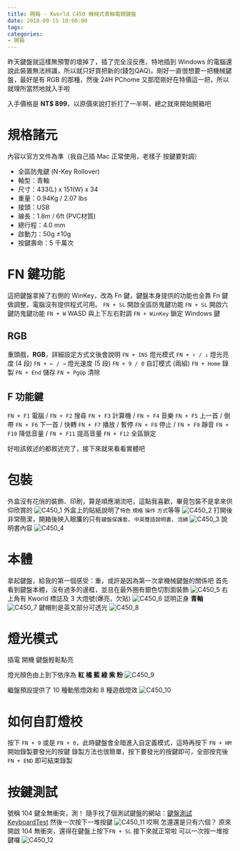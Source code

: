```yaml
---
title: 開箱 - Kworld C450 機械式青軸電競鍵盤
date: 2018-09-15 10:00:00
tags:
categories:
- 開箱
---
```

昨天鍵盤就這樣無預警的壞掉了，插了完全沒反應，特地插到 Windows 的電腦還說此裝置無法辨識，所以就只好買把新的(錢包QAQ)。剛好一直很想要一把機械鍵盤，最好是有 RGB 的那種，然後 24H PChome 又那麼剛好在特價這一把，所以就理所當然地就入手啦
<!--more-->
入手價格是 **NT$ 899**，以原價來說打折打了一半啊，總之就來開始開箱吧
# 規格諸元
內容以官方文件為準（我自己插 Mac 正常使用，老樣子 按鍵要對調）
* 全區防鬼鍵 (N-Key Rollover)
* 軸型：青軸
* 尺寸：433(L) x 151(W) x 34
* 重量：0.94Kg / 2.07 lbs
* 接頭：USB
* 線長：1.8m / 6ft (PVC材質)
* 總行程：4.0 mm
* 啟動力：50g ±10g
* 按鍵壽命：5 千萬次

# FN 鍵功能
這把鍵盤拿掉了右側的 WinKey，改為 Fn 鍵，鍵盤本身提供的功能也全靠 Fn 鍵做調整，電腦沒有提供程式可用。
`FN + SL` 開啟全區防鬼鍵功能
`FN + SL` 開啟六鍵防鬼鍵功能
`FN + W` WASD 與上下左右對調
`FN + WinKey` 鎖定 Windows 鍵
## RGB
重頭戲，**RGB**，詳細設定方式文後會說明
`FN + INS` 燈光模式
`FN + ↑ / ↓` 燈光亮度 (4 段)
`FN + ← / →` 燈光速度 (5 段)
`FN + 9 / 0` 自訂模式 (兩組)
`FN + Home` 錄製
`FN + End` 儲存
`FN + PgUp` 清除

## F 功能鍵
`FN + F1` 電腦 / `FN + F2` 搜尋
`FN + F3` 計算機 / `FN + F4` 音樂
`FN + F5` 上一首 / 倒帶
`FN + F6` 下一首 / 快轉
`FN + F7` 播放 / 暫停
`FN + F8` 停止 / `FN + F9` 靜音
`FN + F10` 降低音量 / `FN + F11` 提高音量
`FN + F12` 全區鎖定

好啦該敘述的都敘述完了，接下來就來看看實體吧
# 包裝
外盒沒有花俏的裝飾、印刷，算是順應潮流吧，這點我喜歡，畢竟包裝不是拿來供仰欣賞的
![C450_1](C450_1.jpg)
外盒上的貼紙說明了`特色` `規格` `操作` `方式`等等
![C450_2](C450_2.jpg)
打開後非常簡潔，開箱後映入眼簾的只有`鍵盤保護套`、`中英雙語說明書`、`泡綿`
![C450_3](C450_3.jpg)
說明書內容
![C450_4](C450_4.jpg)

# 本體
拿起鍵盤，給我的第一個感受：重，或許是因為第一次拿機械鍵盤的關係吧
首先看到鍵盤本體，沒有過多的邊框，並且在最外圈有銀色切割面裝飾
![C450_5](C450_5.jpg)
右上角有 Kworld 標誌及 3 大燈號(爆亮，欠貼)
![C450_6](C450_6.jpg)
認明正身 **青軸**
![C450_7](C450_7.jpg)
鍵帽則是英文部分可透光
![C450_8](C450_8.jpg)

# 燈光模式

插電 開機 鍵盤輕鬆點亮

燈光顏色由上到下依序為 **紅 橘 藍 綠 紫 粉**
![C450_9](C450_9.jpg)

繼盤預設提供了 10 種動態燈效和 8 種遊戲燈效
![C450_10](C450_10.jpg)

# 如何自訂燈校
按下 `FN + 9` 或是 `FN + 0`，此時鍵盤會全暗進入自定義模式，這時再按下 `FN + HM` 開始錄製要發光的按鍵
錄製方法也很簡單，按下要發光的按鍵即可，全部按完後 `FN + END` 即可結束錄製

# 按鍵測試
號稱 104 鍵全無衝突，測！
隨手找了個測試鍵盤的網站：[鍵盤測試 KeyboardTest](https://zhouer.org/KeyboardTest/)
然後一次按下一堆按鍵
![C450_11](C450_11.png)
哎啊 怎還還是只有六個？
原來開啟 104 無衝突，還得在鍵盤上按下`FN + SL`
接下來就正常啦 可以一次按一堆按鍵囉
![C450_12](C450_12.png)
